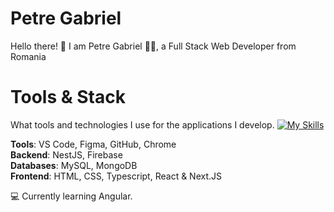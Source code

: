 # Petre Gabriel
Hello there! 👋 I am Petre Gabriel 👨‍💻, a Full Stack Web Developer from Romania

# Tools & Stack
What tools and technologies I use for the applications I develop.
<span style="margin-top: 16px">[![My Skills](https://skillicons.dev/icons?i=js,html,css,sass,ts,react,nextjs,nodejs,rust,nginx,tailwind,prisma,mysql,mongodb,figma,git,regex,linux)](https://skillicons.dev)</span>

**Tools**: VS Code, Figma, GitHub, Chrome  
**Backend**: NestJS, Firebase  
**Databases**: MySQL, MongoDB  
**Frontend**: HTML, CSS, Typescript, React & Next.JS

💻 Currently learning Angular.
